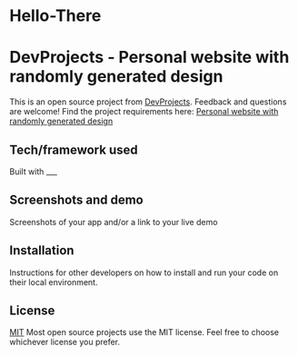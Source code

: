 # Hello-There
# DevProjects - Personal website with randomly generated design

This is an open source project from [DevProjects](http://www.codementor.io/projects). Feedback and questions are welcome!
Find the project requirements here: [Personal website with randomly generated design](https://www.codementor.io/projects/web/personal-website-with-randomly-generated-design-atx32ht3j3)

## Tech/framework used
Built with ___

## Screenshots and demo
Screenshots of your app and/or a link to your live demo

## Installation
Instructions for other developers on how to install and run your code on their local environment.

## License
[MIT](https://choosealicense.com/licenses/mit/)
Most open source projects use the MIT license. Feel free to choose whichever license you prefer.

